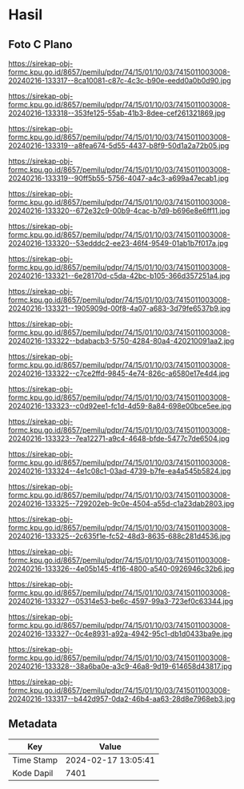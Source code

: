 # Hasil

## Foto C Plano

https://sirekap-obj-formc.kpu.go.id/8657/pemilu/pdpr/74/15/01/10/03/7415011003008-20240216-133317--8ca10081-c87c-4c3c-b90e-eedd0a0b0d90.jpg

https://sirekap-obj-formc.kpu.go.id/8657/pemilu/pdpr/74/15/01/10/03/7415011003008-20240216-133318--353fe125-55ab-41b3-8dee-cef261321869.jpg

https://sirekap-obj-formc.kpu.go.id/8657/pemilu/pdpr/74/15/01/10/03/7415011003008-20240216-133319--a8fea674-5d55-4437-b8f9-50d1a2a72b05.jpg

https://sirekap-obj-formc.kpu.go.id/8657/pemilu/pdpr/74/15/01/10/03/7415011003008-20240216-133319--90ff5b55-5756-4047-a4c3-a699a47ecab1.jpg

https://sirekap-obj-formc.kpu.go.id/8657/pemilu/pdpr/74/15/01/10/03/7415011003008-20240216-133320--672e32c9-00b9-4cac-b7d9-b696e8e6ff11.jpg

https://sirekap-obj-formc.kpu.go.id/8657/pemilu/pdpr/74/15/01/10/03/7415011003008-20240216-133320--53edddc2-ee23-46f4-9549-01ab1b7f017a.jpg

https://sirekap-obj-formc.kpu.go.id/8657/pemilu/pdpr/74/15/01/10/03/7415011003008-20240216-133321--6e28170d-c5da-42bc-b105-366d357251a4.jpg

https://sirekap-obj-formc.kpu.go.id/8657/pemilu/pdpr/74/15/01/10/03/7415011003008-20240216-133321--1905909d-00f8-4a07-a683-3d79fe6537b9.jpg

https://sirekap-obj-formc.kpu.go.id/8657/pemilu/pdpr/74/15/01/10/03/7415011003008-20240216-133322--bdabacb3-5750-4284-80a4-420210091aa2.jpg

https://sirekap-obj-formc.kpu.go.id/8657/pemilu/pdpr/74/15/01/10/03/7415011003008-20240216-133322--c7ce2ffd-9845-4e74-826c-a6580e17e4d4.jpg

https://sirekap-obj-formc.kpu.go.id/8657/pemilu/pdpr/74/15/01/10/03/7415011003008-20240216-133323--c0d92ee1-fc1d-4d59-8a84-698e00bce5ee.jpg

https://sirekap-obj-formc.kpu.go.id/8657/pemilu/pdpr/74/15/01/10/03/7415011003008-20240216-133323--7ea12271-a9c4-4648-bfde-5477c7de6504.jpg

https://sirekap-obj-formc.kpu.go.id/8657/pemilu/pdpr/74/15/01/10/03/7415011003008-20240216-133324--4e1c08c1-03ad-4739-b7fe-ea4a545b5824.jpg

https://sirekap-obj-formc.kpu.go.id/8657/pemilu/pdpr/74/15/01/10/03/7415011003008-20240216-133325--729202eb-9c0e-4504-a55d-c1a23dab2803.jpg

https://sirekap-obj-formc.kpu.go.id/8657/pemilu/pdpr/74/15/01/10/03/7415011003008-20240216-133325--2c635f1e-fc52-48d3-8635-688c281d4536.jpg

https://sirekap-obj-formc.kpu.go.id/8657/pemilu/pdpr/74/15/01/10/03/7415011003008-20240216-133326--4e05b145-4f16-4800-a540-0926946c32b6.jpg

https://sirekap-obj-formc.kpu.go.id/8657/pemilu/pdpr/74/15/01/10/03/7415011003008-20240216-133327--05314e53-be6c-4597-99a3-723ef0c63344.jpg

https://sirekap-obj-formc.kpu.go.id/8657/pemilu/pdpr/74/15/01/10/03/7415011003008-20240216-133327--0c4e8931-a92a-4942-95c1-db1d0433ba9e.jpg

https://sirekap-obj-formc.kpu.go.id/8657/pemilu/pdpr/74/15/01/10/03/7415011003008-20240216-133328--38a6ba0e-a3c9-46a8-9d19-614658d43817.jpg

https://sirekap-obj-formc.kpu.go.id/8657/pemilu/pdpr/74/15/01/10/03/7415011003008-20240216-133317--b442d957-0da2-46b4-aa63-28d8e7968eb3.jpg


## Metadata

| Key        | Value               |
| ---------- | ------------------- |
| Time Stamp | 2024-02-17 13:05:41 |
| Kode Dapil | 7401                |



